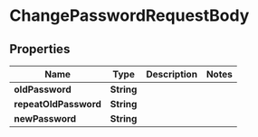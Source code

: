 

# ChangePasswordRequestBody


## Properties

| Name | Type | Description | Notes |
|------------ | ------------- | ------------- | -------------|
|**oldPassword** | **String** |  |  |
|**repeatOldPassword** | **String** |  |  |
|**newPassword** | **String** |  |  |



